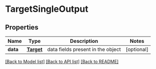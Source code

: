 # TargetSingleOutput

## Properties
Name | Type | Description | Notes
------------ | ------------- | ------------- | -------------
**data** | [**Target**](Target.md) | data fields present in the object | [optional] 

[[Back to Model list]](../README.md#documentation-for-models) [[Back to API list]](../README.md#documentation-for-api-endpoints) [[Back to README]](../README.md)


